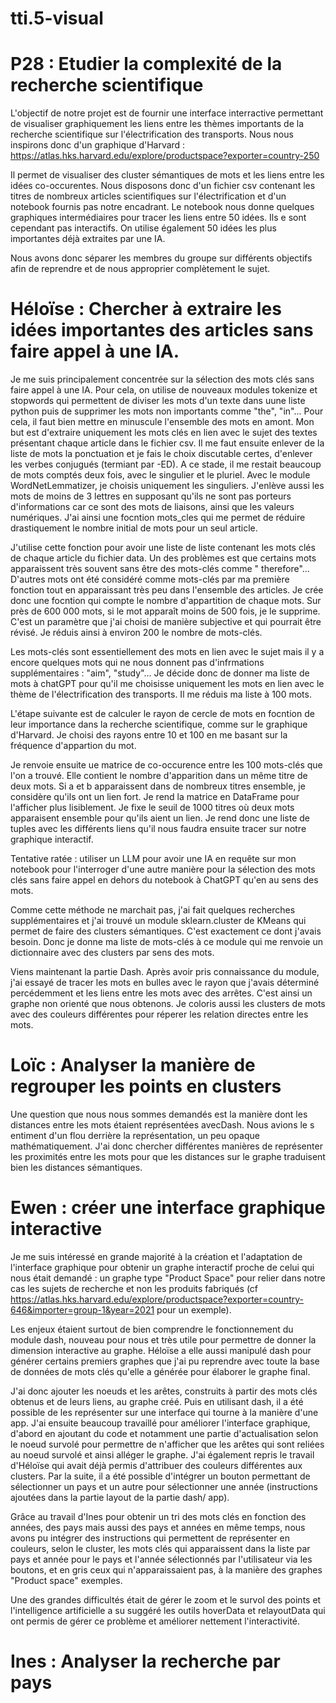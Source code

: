 # tti.5-visual

# P28 : Etudier la complexité de la recherche scientifique

L'objectif de notre projet est de fournir une interface interractive permettant de visualiser graphiquement les liens entre les thèmes importants de la recherche scientifique sur l'électrification des transports. Nous nous inspirons donc d'un graphique d'Harvard : https://atlas.hks.harvard.edu/explore/productspace?exporter=country-250 

Il permet de visualiser des cluster sémantiques de mots et les liens entre les idées co-occurentes. Nous disposons donc d'un fichier csv contenant les titres de nombreux articles scientifiques sur l'électrification et d'un notebook fournis pas notre encadrant. Le notebook nous donne quelques graphiques intermédiaires pour tracer les liens entre 50 idées. Ils e sont cependant pas interactifs. On utilise également 50 idées les plus importantes déjà extraites par une IA. 

Nous avons donc séparer les membres du groupe sur différents objectifs afin de reprendre et de nous approprier complètement le sujet.

# Héloïse : Chercher à extraire les idées importantes des articles sans faire appel à une IA.

Je me suis principalement concentrée sur la sélection des mots clés sans faire appel à une IA. Pour cela, on utilise de nouveaux modules tokenize et stopwords qui permettent de diviser les mots d'un texte dans uune liste python puis de supprimer les mots non importants comme "the", "in"... Pour cela, il faut bien mettre en minuscule l'ensemble des mots en amont. Mon but est d'extraire uniquement les mots clés en lien avec le sujet des textes présentant chaque article dans le fichier csv. Il me faut ensuite enlever de la liste de mots la ponctuation et je fais le choix discutable certes, d'enlever les verbes conjugués (termiant par -ED). A ce stade, il me restait beaucoup de mots comptés deux fois, avec le singulier et le pluriel. Avec le module WordNetLemmatizer, je choisis uniquement les singuliers. J'enlève aussi les mots de moins de 3 lettres en supposant qu'ils ne sont pas porteurs d'informations car ce sont des mots de liaisons, ainsi que les valeurs numériques. J'ai ainsi une focntion mots_cles qui me permet de réduire drastiquement le nombre initial de mots pour un seul article. 

J'utilise cette fonction pour avoir une liste de liste contenant les mots clés de chaque article du fichier data. Un des problèmes est que certains mots apparaissent très souvent sans être des mots-clés comme " therefore"... D'autres mots ont été considéré comme mots-clés par ma première fonction tout en apparaissant très peu dans l'ensemble des articles. Je crée donc une focntion qui compte le nombre d'appartition de chaque mots. Sur près de 600 000 mots, si le mot apparaît moins de 500 fois, je le supprime. C'est un paramètre que j'ai choisi de manière subjective et qui pourrait être révisé. Je réduis ainsi à environ 200 le nombre de mots-clés. 

Les mots-clés sont essentiellement des mots en lien avec le sujet mais il y a encore quelques mots qui ne nous donnent pas d'infrmations supplémentaires : "aim", "study"... Je décide donc de donner ma liste de mots à chatGPT pour qu'il me choisisse uniquement les mots en lien avec le thème de l'électrification des transports. Il me réduis ma liste à 100 mots. 

L'étape suivante est de calculer le rayon de cercle de mots en focntion de leur importance dans la recherche scientifique, comme sur le graphique d'Harvard. Je choisi des rayons entre 10 et 100 en me basant sur la fréquence d'appartion du mot. 

Je renvoie ensuite ue matrice de co-occurence entre les 100 mots-clés que l'on a trouvé. Elle contient le nombre d'apparition dans un même titre de deux mots. Si a et b apparaissent dans de nombreux titres ensemble, je considère qu'ils ont un lien fort. Je rend la matrice en DataFrame pour l'afficher plus lisiblement. Je fixe le seuil de 1000 titres où deux mots apparaisent ensemble pour qu'ils aient un lien. Je rend donc une liste de tuples avec les différents liens qu'il nous faudra ensuite tracer sur notre graphique interactif. 

Tentative ratée : utiliser un LLM pour avoir une IA en requête sur mon notebook pour l'interroger d'une autre manière pour la sélection des mots clés sans faire appel en dehors du notebook à ChatGPT qu'en au sens des mots. 

Comme cette méthode ne marchait pas, j'ai fait quelques recherches supplémentaires et j'ai trouvé un module sklearn.cluster de KMeans qui permet de faire des clusters sémantiques. C'est exactement ce dont j'avais besoin. Donc je donne ma liste de mots-clés à ce module qui me renvoie un dictionnaire avec des clusters par sens des mots. 

Viens maintenant la partie Dash. Après avoir pris connaissance du module, j'ai essayé de tracer les mots en bulles avec le rayon que j'avais déterminé percédemment et les liens entre les mots avec des arrêtes. C'est ainsi un graphe non orienté que nous obtenons. Je coloris aussi les clusters de mots avec des couleurs différentes pour réperer les relation directes entre les mots. 

# Loïc : Analyser la manière de regrouper les points en clusters 

Une question que nous nous sommes demandés est la manière dont les distances entre les mots étaient représentées avecDash. Nous avions le s entiment d'un flou derrière la représentation, un peu opaque mathématiquement. J'ai donc chercher différentes manières de représenter les proximités entre les mots pour que les distances sur le graphe traduisent bien les distances sémantiques. 
 
# Ewen : créer une interface graphique interactive 

Je me suis intéressé en grande majorité à la création et l'adaptation de l'interface graphique pour obtenir un graphe interactif proche de celui qui nous était demandé : un graphe type "Product Space" pour relier dans notre cas les sujets de recherche et non les produits fabriqués (cf https://atlas.hks.harvard.edu/explore/productspace?exporter=country-646&importer=group-1&year=2021 pour un exemple).

Les enjeux étaient surtout de bien comprendre le fonctionnement du module dash, nouveau pour nous et très utile pour permettre de donner la dimension interactive au graphe. 
Héloïse a elle aussi manipulé dash pour générer certains premiers graphes que j'ai pu reprendre avec toute la base de données de mots clés qu'elle a générée pour élaborer le graphe final. 

J'ai donc ajouter les noeuds et les arêtes, construits à partir des mots clés obtenus et de leurs liens, au graphe créé. Puis en utilisant dash, il a été possible de les représenter sur une interface qui tourne à la manière d'une app.
J'ai ensuite beaucoup travaillé pour améliorer l'interface graphique, d'abord en ajoutant du code et notamment une partie d'actualisation selon le noeud survolé pour permettre de n'afficher que les arêtes qui sont reliées au noeud survolé et ainsi alléger le graphe. J'ai également repris le travail d'Héloïse qui avait déjà permis d'attribuer des couleurs différentes aux clusters. 
Par la suite, il a été possible d'intégrer un bouton permettant de sélectionner un pays et un autre pour sélectionner une année (instructions ajoutées dans la partie layout de la partie dash/ app). 

Grâce au travail d'Ines pour obtenir un tri des mots clés en fonction des années, des pays mais aussi des pays et années en même temps, nous avons pu intégrer des instructions qui permettent de représenter en couleurs, selon
le cluster, les mots clés qui apparaissent dans la liste par pays et année pour le pays et l'année sélectionnés par l'utilisateur via les boutons, et en gris ceux qui n'apparaissaient pas, à la manière des graphes "Product space" exemples. 

Une des grandes difficultés était de gérer le zoom et le survol des points et l'intelligence artificielle a su suggéré les outils hoverData et relayoutData qui ont permis de gérer ce problème et améliorer nettement l'interactivité.
# Ines : Analyser la recherche par pays 
